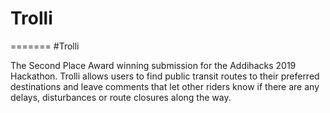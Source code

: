 
# Trolli
=======
#Trolli

The Second Place Award winning submission for the Addihacks 2019 Hackathon. Trolli allows users to find public transit routes to their preferred destinations and leave comments that let other riders know if there are any delays, disturbances or route closures along the way.
